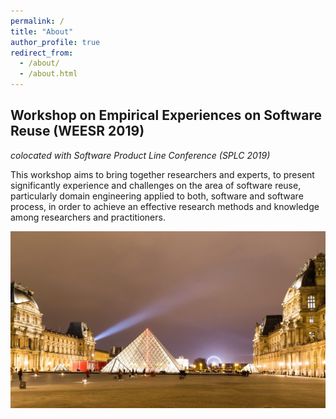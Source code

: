 ```yaml
---
permalink: /
title: "About"
author_profile: true
redirect_from: 
  - /about/
  - /about.html
---
```


## Workshop on Empirical Experiences on Software Reuse (WEESR 2019)
*colocated with Software Product Line Conference (SPLC 2019)*

This workshop aims to bring together researchers and experts, to present significantly experience and challenges on the area of software reuse, particularly domain engineering applied to both, software and software process, in order to achieve an effective research methods and knowledge among researchers and practitioners.


![This year, WEESR will be at Paris](/images/weesr-2019-background.png "This year, WEESR will be at Paris")

